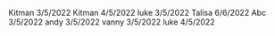 Kitman 3/5/2022
Kitman 4/5/2022
luke 3/5/2022
Talisa 6/6/2022
Abc 3/5/2022
andy 3/5/2022
vanny 3/5/2022
luke 4/5/2022
